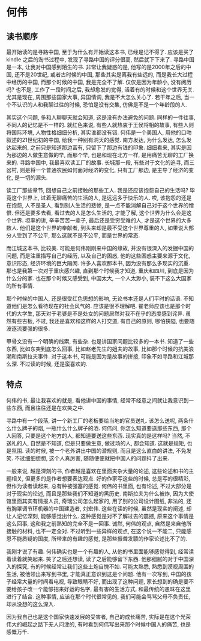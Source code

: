 # 何伟

## 读书顺序

最开始读的是寻路中国, 至于为什么有开始读这本书, 已经是记不得了. 应该是买了 kindle 之后的淘书过程中, 发现了寻路中国的评分很高, 然后就下下来了. 寻路中国是一本, 让我对中国感到陌生的书. 非常让我疑惑的是, 他写的是2000年之后的中国, 还不是20世纪, 或者古时候的中国, 那些其实是离我有些远的, 而是我长大过程中经历的中国, 而那个时候的中国, 我是完全不了解. 仅仅是因为年龄小, 没有阅历吗? 也不是, 工作了一段时间之后, 我却愈发的觉得, 活着有的时候和这个世界无关. 尤其是现在, 周围那些国家大事, 异国情调, 我是不大怎么关心了. 若干年之后, 当一个不认识的人和我聊过往的时候, 恐怕是没有交集, 仿佛是不是一个年龄段的人.

其实这个问题, 多和人聊聊天就会知道, 这是没有办法避免的问题. 同样的一件往事, 不同人的记忆是不一样的. 就红色来说, 有些人就热衷于王侯将相的故事, 有些人则将国际环境, 人物性格细细分析, 其实谁都没有错. 何伟是一个美国人, 用他的口吻叙述的21世纪初的中国, 给我一种别有洞天的感觉. 南方发达, 为什么发达, 怎么发达起来的, 之前只是知道那边富有, 只留下了那边有钱的印象. 细细看来, 其实是因为那边的人做生意做的早, 而那个早, 也是和现在北方一样, 是用痛苦无聊的工厂换来的. 寻路中国中, 我最喜欢读工厂的故事. 长城那一段, 有些对于文化的追寻, 而三岔村, 则是将一个普通农民如何面对经济的变化, 只有工厂那边, 是主导了经济的变化, 是一切的源头.

读工厂那些章节, 回想自己之前接触的那些工人. 我是还应该抱怨自己的生活吗? 毕竟这个世界上, 过着无聊痛苦的生活的人, 是远远多于快乐的人. 哎, 该抱怨的还是在抱怨, 人不是圣人, 看到别人生活的悲惨, 是一点不能消解自己对于这个世界的憎恨. 但还是要多去看, 看过去的人是怎么生活的, 才能了解, 这个世界为什么会是这个世界. 坦率的讲, 辛辛苦苦一辈子, 最后还是受穷受难的人, 才是这个世界的大多数人. 他们是这个世界的奉献者, 到头来却是最不受这个世界尊重的人, 如果说大部分人受到了不公平, 那么这就不是不公平, 而是世界的常态.

而江城这本书, 比较美. 可能是何伟刚刚来中国的缘故, 并没有很深入的发掘中国的问题, 而是注重描写自己的经历, 以及自己的困惑, 他的这些困惑主要来源于文化, 意识形态, 经济环境的巨大隔阂. 许多人喜欢那本书, 因为没有那么多现实的沉重. 那也是我第一次对于重庆感兴趣, 直到那个时候我才知道, 重庆和四川, 到底是因为什么分的家. 也在那个时候又感受到, 中国太大, 一个人太渺小, 装不下这么大国家的所有事情.

那个时候的中国人, 还是很受红色思想的影响, 无论书本还是人们平时的话语. 不知道他们是怎么看待现在的社会风气的. 应该是很不理解吧. 翟老师应该也是那个时代的大学生, 那天对于老婆是不是处女的问题居然对我不在乎的态度感到诧异. 虽然有些古板, 不过, 我还是喜欢和这样的人打交道, 有自己的原则, 哪怕狭隘, 也要随波逐流要强的很多.

甲骨文没有一个明确的线索, 有些杂. 也是讲国家问题比较多的一本书. 知道了一些东西, 比如东突到底怎么回事, 比如赵老先生的姐夫的故事, 比如那个时候的抗美浪潮和南斯拉夫事件. 对于这本书, 可能是因为是故事的拼接, 印象不如寻路和江城那么深. 不过读的时候, 还是蛮喜欢的.

## 特点

何伟的书, 最让我喜欢的就是, 看他讲中国的事情, 经常不经意之间就让我意识到一些东西, 而且往往还是在欢笑之中.

寻路中有一个段落, 讲一个新工厂的老板要给当地的官员送礼. 该怎么送呢, 两条什么什么牌子的烟, 一瓶什么什么牌子的酒. 何伟问, 你怎么知道要送那些东西, 那个人回答, 只要是这个地方的人, 都知道要送这些东西. 现实真的是这样吗? 当然, 不送礼的人, 自然是不知道, 但是只要做生意, 做过场的人, 都会知道. 这就是规矩, 也是氛围. 读的时候, 被一个老外讲出中国的潜规则, 而且是这么直白的讲法, 不免发笑. 不过细细想想, 这个人真厉害, 随随便便就把中国人的问题抖了出来.

一般来说, 越是深刻的书, 作者越是喜欢在里面夹杂大量的论述, 这些论述和书的主题相关, 但更多的是作者想要表达观点. 好的作家写这些的时候, 总是写的很精彩, 但作为读者读起来, 总有种被强塞的感觉. 何伟的书里面, 也有论述, 不过大部分是对于现实的论述, 而且是那些我们不知道的黑历史. 南斯拉夫为什么被炸, 因为大使馆里面其实有情报人员, 奇瑞公司怎么起家的, 用了别的公司设计图纸, 非法的, 还有胸罩调节环机器的中国建造者, 刘宏伟. 这些在读的时候, 虽然是现实的阐述, 却让人记忆深刻, 能够感觉出什么. 这种感觉是对不了解过去的震撼, 原来这个事情是这么回事, 这和我之前熟知的完全不是一回事. 诚然, 何伟的观点, 自然是来自他所接触的材料, 也不一定全对. 不过听到一些异样的观点, 在这个说一不能二, 只能感恩不能质疑的国度, 所带来的有趣的感觉, 是那些振聋发聩的作家论述比不了的.

我刚才说了有趣. 何伟确实也是一个有趣的人, 从他的书里面能够感觉得到, 经常读着读着就笑起来. 笑了之后还想读, 读了之后能够留下东西. 他那细腻的对于中国深入的探究, 有的时候经常让我们这些土炮自愧不如. 可能太熟悉, 熟悉到漠视周围的生活, 被他领出来写到书里, 才能真正意识到这是个问题. 他有一次写到, 中国的孩子经常大量的时间看电视, 导致眼睛不好, 而出现了这种问题, 家长想到的确是要不要给孩子改一个能够招来好运的名字, 最有害的生活方式, 和最传统的愚昧在这里进行了结合. 这种事情, 应该在那个时代很常见的, 我们可能会骂骂父母不负责任, 却从没想的这么深入.

因为我自己也是这个国家快速发展的受害者, 自己的成长痛苦, 实际是在这个光荣伟大的崛起之路下无人问津的, 有时看到何伟写出来那个时候中国人的痛苦, 也是感慨万千.